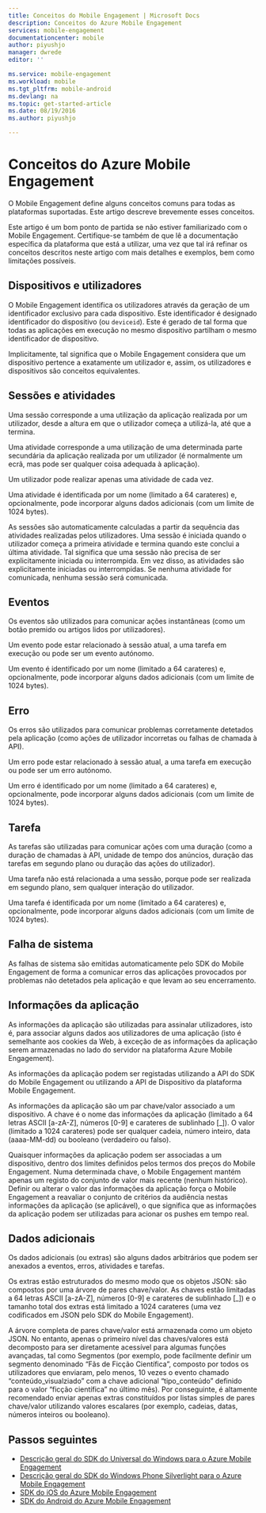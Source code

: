 ```yaml
---
title: Conceitos do Mobile Engagement | Microsoft Docs
description: Conceitos do Azure Mobile Engagement
services: mobile-engagement
documentationcenter: mobile
author: piyushjo
manager: dwrede
editor: ''

ms.service: mobile-engagement
ms.workload: mobile
ms.tgt_pltfrm: mobile-android
ms.devlang: na
ms.topic: get-started-article
ms.date: 08/19/2016
ms.author: piyushjo

---
```

# Conceitos do Azure Mobile Engagement
O Mobile Engagement define alguns conceitos comuns para todas as plataformas suportadas. Este artigo descreve brevemente esses conceitos.

Este artigo é um bom ponto de partida se não estiver familiarizado com o Mobile Engagement. Certifique-se também de que lê a documentação específica da plataforma que está a utilizar, uma vez que tal irá refinar os conceitos descritos neste artigo com mais detalhes e exemplos, bem como limitações possíveis.

## Dispositivos e utilizadores
O Mobile Engagement identifica os utilizadores através da geração de um identificador exclusivo para cada dispositivo. Este identificador é designado identificador do dispositivo (ou `deviceid`). Este é gerado de tal forma que todas as aplicações em execução no mesmo dispositivo partilham o mesmo identificador de dispositivo.

Implicitamente, tal significa que o Mobile Engagement considera que um dispositivo pertence a exatamente um utilizador e, assim, os utilizadores e dispositivos são conceitos equivalentes.

## Sessões e atividades
Uma sessão corresponde a uma utilização da aplicação realizada por um utilizador, desde a altura em que o utilizador começa a utilizá-la, até que a termina.

Uma atividade corresponde a uma utilização de uma determinada parte secundária da aplicação realizada por um utilizador (é normalmente um ecrã, mas pode ser qualquer coisa adequada à aplicação).

Um utilizador pode realizar apenas uma atividade de cada vez.

Uma atividade é identificada por um nome (limitado a 64 carateres) e, opcionalmente, pode incorporar alguns dados adicionais (com um limite de 1024 bytes).

As sessões são automaticamente calculadas a partir da sequência das atividades realizadas pelos utilizadores. Uma sessão é iniciada quando o utilizador começa a primeira atividade e termina quando este conclui a última atividade. Tal significa que uma sessão não precisa de ser explicitamente iniciada ou interrompida. Em vez disso, as atividades são explicitamente iniciadas ou interrompidas. Se nenhuma atividade for comunicada, nenhuma sessão será comunicada.

## Eventos
Os eventos são utilizados para comunicar ações instantâneas (como um botão premido ou artigos lidos por utilizadores).

Um evento pode estar relacionado à sessão atual, a uma tarefa em execução ou pode ser um evento autónomo.

Um evento é identificado por um nome (limitado a 64 carateres) e, opcionalmente, pode incorporar alguns dados adicionais (com um limite de 1024 bytes).

## Erro
Os erros são utilizados para comunicar problemas corretamente detetados pela aplicação (como ações de utilizador incorretas ou falhas de chamada à API).

Um erro pode estar relacionado à sessão atual, a uma tarefa em execução ou pode ser um erro autónomo.

Um erro é identificado por um nome (limitado a 64 carateres) e, opcionalmente, pode incorporar alguns dados adicionais (com um limite de 1024 bytes).

## Tarefa
As tarefas são utilizadas para comunicar ações com uma duração (como a duração de chamadas à API, unidade de tempo dos anúncios, duração das tarefas em segundo plano ou duração das ações do utilizador).

Uma tarefa não está relacionada a uma sessão, porque pode ser realizada em segundo plano, sem qualquer interação do utilizador.

Uma tarefa é identificada por um nome (limitado a 64 carateres) e, opcionalmente, pode incorporar alguns dados adicionais (com um limite de 1024 bytes).

## Falha de sistema
As falhas de sistema são emitidas automaticamente pelo SDK do Mobile Engagement de forma a comunicar erros das aplicações provocados por problemas não detetados pela aplicação e que levam ao seu encerramento.

## Informações da aplicação
As informações da aplicação são utilizadas para assinalar utilizadores, isto é, para associar alguns dados aos utilizadores de uma aplicação (isto é semelhante aos cookies da Web, à exceção de as informações da aplicação serem armazenadas no lado do servidor na plataforma Azure Mobile Engagement).

As informações da aplicação podem ser registadas utilizando a API do SDK do Mobile Engagement ou utilizando a API de Dispositivo da plataforma Mobile Engagement.

As informações da aplicação são um par chave/valor associado a um dispositivo. A chave é o nome das informações da aplicação (limitado a 64 letras ASCII [a-zA-Z], números [0-9] e carateres de sublinhado [_]). O valor (limitado a 1024 carateres) pode ser qualquer cadeia, número inteiro, data (aaaa-MM-dd) ou booleano (verdadeiro ou falso).

Quaisquer informações da aplicação podem ser associadas a um dispositivo, dentro dos limites definidos pelos termos dos preços do Mobile Engagement. Numa determinada chave, o Mobile Engagement mantém apenas um registo do conjunto de valor mais recente (nenhum histórico). Definir ou alterar o valor das informações da aplicação força o Mobile Engagement a reavaliar o conjunto de critérios da audiência nestas informações da aplicação (se aplicável), o que significa que as informações da aplicação podem ser utilizadas para acionar os pushes em tempo real.

## Dados adicionais
Os dados adicionais (ou extras) são alguns dados arbitrários que podem ser anexados a eventos, erros, atividades e tarefas.

Os extras estão estruturados do mesmo modo que os objetos JSON: são compostos por uma árvore de pares chave/valor. As chaves estão limitadas a 64 letras ASCII [a-zA-Z], números [0-9] e carateres de sublinhado [_]) e o tamanho total dos extras está limitado a 1024 carateres (uma vez codificados em JSON pelo SDK do Mobile Engagement).

A árvore completa de pares chave/valor está armazenada como um objeto JSON. No entanto, apenas o primeiro nível das chaves/valores está decomposto para ser diretamente acessível para algumas funções avançadas, tal como Segmentos (por exemplo, pode facilmente definir um segmento denominado “Fãs de Ficção Científica”, composto por todos os utilizadores que enviaram, pelo menos, 10 vezes o evento chamado “conteúdo_visualziado” com a chave adicional “tipo_conteúdo” definido para o valor “ficção científica” no último mês). Por conseguinte, é altamente recomendado enviar apenas extras constituídos por listas simples de pares chave/valor utilizando valores escalares (por exemplo, cadeias, datas, números inteiros ou booleano).

## Passos seguintes
* [Descrição geral do SDK do Universal do Windows para o Azure Mobile Engagement](mobile-engagement-windows-store-sdk-overview.md)
* [Descrição geral do SDK do Windows Phone Silverlight para o Azure Mobile Engagement](mobile-engagement-windows-phone-sdk-overview.md)
* [SDK do iOS do Azure Mobile Engagement](mobile-engagement-ios-sdk-overview.md)
* [SDK do Android do Azure Mobile Engagement](mobile-engagement-android-sdk-overview.md)

<!--HONumber=Sep16_HO3-->



